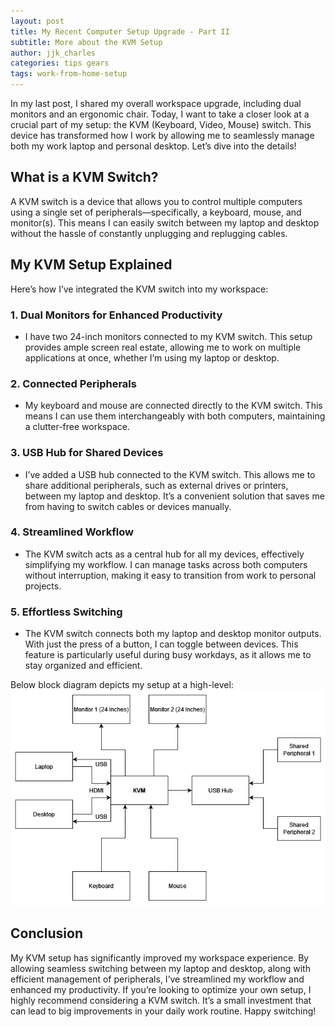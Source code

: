 ```yaml
---
layout: post
title: My Recent Computer Setup Upgrade - Part II
subtitle: More about the KVM Setup
author: jjk_charles
categories: tips gears
tags: work-from-home-setup
---
```


In my last post, I shared my overall workspace upgrade, including dual monitors and an ergonomic chair. Today, I want to take a closer look at a crucial part of my setup: the KVM (Keyboard, Video, Mouse) switch. This device has transformed how I work by allowing me to seamlessly manage both my work laptop and personal desktop. Let’s dive into the details!

## What is a KVM Switch?

A KVM switch is a device that allows you to control multiple computers using a single set of peripherals—specifically, a keyboard, mouse, and monitor(s). This means I can easily switch between my laptop and desktop without the hassle of constantly unplugging and replugging cables.

## My KVM Setup Explained

Here’s how I’ve integrated the KVM switch into my workspace:

### 1. Dual Monitors for Enhanced Productivity

- I have two 24-inch monitors connected to my KVM switch. This setup provides ample screen real estate, allowing me to work on multiple applications at once, whether I’m using my laptop or desktop.

### 2. Connected Peripherals
- My keyboard and mouse are connected directly to the KVM switch. This means I can use them interchangeably with both computers, maintaining a clutter-free workspace.

### 3. USB Hub for Shared Devices
- I’ve added a USB hub connected to the KVM switch. This allows me to share additional peripherals, such as external drives or printers, between my laptop and desktop. It’s a convenient solution that saves me from having to switch cables or devices manually.

### 4. Streamlined Workflow
- The KVM switch acts as a central hub for all my devices, effectively simplifying my workflow. I can manage tasks across both computers without interruption, making it easy to transition from work to personal projects.

### 5. Effortless Switching
- The KVM switch connects both my laptop and desktop monitor outputs. With just the press of a button, I can toggle between devices. This feature is particularly useful during busy workdays, as it allows me to stay organized and efficient.

Below block diagram depicts my setup at a high-level:
![My KVM Setup - Block diagram](/assets/images/posts/kvm_setup_001.png)

## Conclusion
My KVM setup has significantly improved my workspace experience. By allowing seamless switching between my laptop and desktop, along with efficient management of peripherals, I’ve streamlined my workflow and enhanced my productivity. If you’re looking to optimize your own setup, I highly recommend considering a KVM switch. It’s a small investment that can lead to big improvements in your daily work routine. Happy switching!